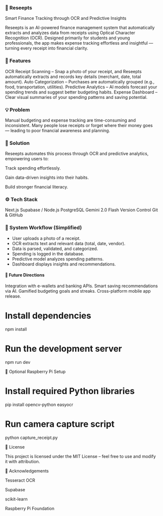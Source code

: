 
### 🧾 Reseepts

Smart Finance Tracking through OCR and Predictive Insights

Reseepts is an AI-powered finance management system that automatically extracts and analyzes data from receipts using Optical Character Recognition (OCR). Designed primarily for students and young professionals, the app makes expense tracking effortless and insightful — turning every receipt into financial clarity.

### 🚀 Features

OCR Receipt Scanning – Snap a photo of your receipt, and Reseepts automatically extracts and records key details (merchant, date, total amount).
Auto Categorization – Purchases are automatically grouped (e.g., food, transportation, utilities).
Predictive Analytics – AI models forecast your spending trends and suggest better budgeting habits.
Expense Dashboard – Clear visual summaries of your spending patterns and saving potential.

### 💡 Problem

Manual budgeting and expense tracking are time-consuming and inconsistent. Many people lose receipts or forget where their money goes — leading to poor financial awareness and planning.

### 💼 Solution

Reseepts automates this process through OCR and predictive analytics, empowering users to:

Track spending effortlessly.

Gain data-driven insights into their habits.

Build stronger financial literacy.

### ⚙️ Tech Stack
Next.js
Supabase / Node.js
PostgreSQL
Gemini 2.0 Flash
Version Control	Git & GitHub

### 🧠 System Workflow (Simplified)

- User uploads a photo of a receipt.
- OCR extracts text and relevant data (total, date, vendor).
- Data is parsed, validated, and categorized.
- Spending is logged in the database.
- Predictive model analyzes spending patterns.
- Dashboard displays insights and recommendations.

#### 🔮 Future Directions

Integration with e-wallets and banking APIs.
Smart saving recommendations via AI.
Gamified budgeting goals and streaks.
Cross-platform mobile app release.

# Install dependencies
npm install

# Run the development server
npm run dev

📸 Optional Raspberry Pi Setup
# Install required Python libraries
pip install opencv-python easyocr
# Run camera capture script
python capture_receipt.py

🧭 License

This project is licensed under the MIT License – feel free to use and modify it with attribution.

💬 Acknowledgements

Tesseract OCR

Supabase

scikit-learn

Raspberry Pi Foundation
